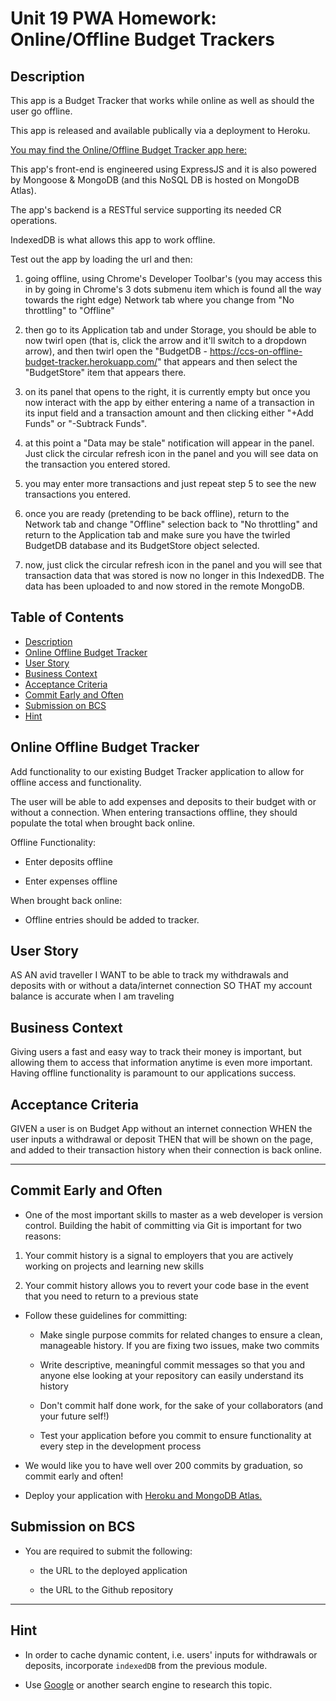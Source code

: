# Unit 19 PWA Homework: Online/Offline Budget Trackers

## Description

This app is a Budget Tracker that works while online as well as should the user go offline.

This app is released and available publically via a deployment to Heroku.

[You may find the Online/Offline Budget Tracker app here:](https://ccs-on-offline-budget-tracker.herokuapp.com/)

This app's front-end is engineered using ExpressJS and it is also powered by Mongoose & MongoDB (and this NoSQL DB is hosted on MongoDB Atlas).

The app's backend is a RESTful service supporting its needed CR operations.

IndexedDB is what allows this app to work offline.

Test out the app by loading the url and then:

1. going offline, using Chrome's Developer Toolbar's (you may access this in by going in Chrome's 3 dots submenu item which is found all the way towards the right edge) Network tab where you change from "No throttling" to "Offline"

2. then go to its Application tab and under Storage, you should be able to now twirl open (that is, click the arrow and it'll switch to a dropdown arrow), and then twirl open the "BudgetDB - https://ccs-on-offline-budget-tracker.herokuapp.com/" that appears and then select the "BudgetStore" item that appears there.

3. on its panel that opens to the right, it is currently empty but once you now interact with the app by either entering a name of a transaction in its input field and a transaction amount and then clicking either "+Add Funds" or "-Subtrack Funds".

4. at this point a "Data may be stale" notification will appear in the panel. Just click the circular refresh icon in the panel and you will see data on the transaction you entered stored.

5. you may enter more transactions and just repeat step 5 to see the new transactions you entered.

6. once you are ready (pretending to be back offline), return to the Network tab and change "Offline" selection back to "No throttling" and return to the Application tab and make sure you have the twirled BudgetDB database and its BudgetStore object selected.

7. now, just click the circular refresh icon in the panel and you will see that transaction data that was stored is now no longer in this IndexedDB. The data has been uploaded to and now stored in the remote MongoDB.

## Table of Contents

- [Description](#description)
- [Online Offline Budget Tracker](#online-offline-budget-tracker)
- [User Story](#user-story)
- [Business Context](#business-context)
- [Acceptance Criteria](#acceptance-criteria)
- [Commit Early and Often](#commit-early-and-often)
- [Submission on BCS](#submission-on-bcs)
- [Hint](#hint)

## Online Offline Budget Tracker

Add functionality to our existing Budget Tracker application to allow for offline access and functionality.

The user will be able to add expenses and deposits to their budget with or without a connection. When entering transactions offline, they should populate the total when brought back online.

Offline Functionality:

- Enter deposits offline

- Enter expenses offline

When brought back online:

- Offline entries should be added to tracker.

## User Story

AS AN avid traveller
I WANT to be able to track my withdrawals and deposits with or without a data/internet connection
SO THAT my account balance is accurate when I am traveling

## Business Context

Giving users a fast and easy way to track their money is important, but allowing them to access that information anytime is even more important. Having offline functionality is paramount to our applications success.

## Acceptance Criteria

GIVEN a user is on Budget App without an internet connection
WHEN the user inputs a withdrawal or deposit
THEN that will be shown on the page, and added to their transaction history when their connection is back online.

---

## Commit Early and Often

- One of the most important skills to master as a web developer is version control. Building the habit of committing via Git is important for two reasons:

1. Your commit history is a signal to employers that you are actively working on projects and learning new skills

2. Your commit history allows you to revert your code base in the event that you need to return to a previous state

- Follow these guidelines for committing:

  - Make single purpose commits for related changes to ensure a clean, manageable history. If you are fixing two issues, make two commits

  - Write descriptive, meaningful commit messages so that you and anyone else looking at your repository can easily understand its history

  - Don't commit half done work, for the sake of your collaborators (and your future self!)

  - Test your application before you commit to ensure functionality at every step in the development process

- We would like you to have well over 200 commits by graduation, so commit early and often!

- Deploy your application with [Heroku and MongoDB Atlas.](../04-Important/MongoAtlas-Deploy.md)

## Submission on BCS

- You are required to submit the following:

  - the URL to the deployed application

  - the URL to the Github repository

---

## Hint

- In order to cache dynamic content, i.e. users' inputs for withdrawals or deposits, incorporate `indexedDB` from the previous module.

- Use [Google](https://www.google.com) or another search engine to research this topic.
